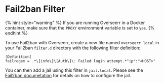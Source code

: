 # Fail2ban Filter

{% hint style="warning" %}
If you are running Overseerr in a Docker container, make sure that the `PROXY` environment variable is set to `yes`.
{% endhint %}

To use Fail2ban with Overseerr, create a new file named `overseerr.local` in your Fail2ban `filter.d` directory with the following filter definition:

```
[Definition]
failregex = .*\[info\]\[Auth\]\: Failed login attempt.*"ip":"<HOST>"
```

You can then add a jail using this filter in `jail.local`.  Please see the [Fail2ban documetation](https://www.fail2ban.org/wiki/index.php/MANUAL_0_8#Jails) for details on how to configure the jail.
